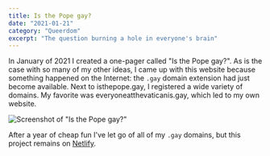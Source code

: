 ```yaml
---
title: Is the Pope gay?
date: "2021-01-21"
category: "Queerdom"
excerpt: "The question burning a hole in everyone's brain"
---
```

In January of 2021 I created a one-pager called "Is the Pope gay?". As is the case with so many of my other ideas, I came up with this website because something happened on the Internet: the `.gay` domain extension had just become available. Next to isthepope.gay, I registered a wide variety of domains. My favorite was everyoneatthevaticanis.gay, which led to my own website.

![Screenshot of "Is the Pope gay?"](https://res.cloudinary.com/dbi2zounq/image/upload/c_scale,w_1125/v1649237507/Digital%20notes/sideproject_is-the-pope-gay-full_vuqs9x.png)

After a year of cheap fun I've let go of all of my `.gay` domains, but this project remains on [Netlify](https://isthepopegay.netlify.app/).